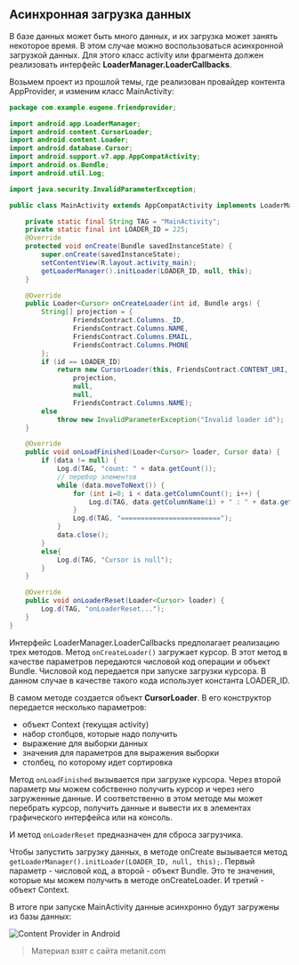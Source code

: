 ## Асинхронная загрузка данных

В базе данных может быть много данных, и их загрузка может занять некоторое время. В этом случае можно воспользоваться асинхронной загрузкой данных. Для этого класс activity или фрагмента должен реализовать интерфейс **LoaderManager.LoaderCallbacks<Cursor>**.

Возьмем проект из прошлой темы, где реализован провайдер контента AppProvider, и изменим класс MainActivity:

```java
package com.example.eugene.friendprovider;

import android.app.LoaderManager;
import android.content.CursorLoader;
import android.content.Loader;
import android.database.Cursor;
import android.support.v7.app.AppCompatActivity;
import android.os.Bundle;
import android.util.Log;

import java.security.InvalidParameterException;

public class MainActivity extends AppCompatActivity implements LoaderManager.LoaderCallbacks<Cursor> {

    private static final String TAG = "MainActivity";
    private static final int LOADER_ID = 225;
    @Override
    protected void onCreate(Bundle savedInstanceState) {
        super.onCreate(savedInstanceState);
        setContentView(R.layout.activity_main);
        getLoaderManager().initLoader(LOADER_ID, null, this);
    }

    @Override
    public Loader<Cursor> onCreateLoader(int id, Bundle args) {
        String[] projection = {
                FriendsContract.Columns._ID,
                FriendsContract.Columns.NAME,
                FriendsContract.Columns.EMAIL,
                FriendsContract.Columns.PHONE
        };
        if (id == LOADER_ID)
            return new CursorLoader(this, FriendsContract.CONTENT_URI,
                projection,
                null,
                null,
                FriendsContract.Columns.NAME);
        else
            throw new InvalidParameterException("Invalid loader id");
    }

    @Override
    public void onLoadFinished(Loader<Cursor> loader, Cursor data) {
        if (data != null) {
            Log.d(TAG, "count: " + data.getCount());
            // перебор элементов
            while (data.moveToNext()) {
                for (int i=0; i < data.getColumnCount(); i++) {
                    Log.d(TAG, data.getColumnName(i) + " : " + data.getString(i));
                }
                Log.d(TAG, "=========================");
            }
            data.close();
        }
        else{
            Log.d(TAG, "Cursor is null");
        }
    }

    @Override
    public void onLoaderReset(Loader<Cursor> loader) {
        Log.d(TAG, "onLoaderReset...");
    }
}
```

Интерфейс LoaderManager.LoaderCallbacks<Cursor> предполагает реализацию трех методов. Метод `onCreateLoader()` загружает курсор. В этот метод в качестве параметров передаются числовой код операции и объект Bundle. Числовой код передается при запуске загрузки курсора. В данном случае в качестве такого кода использует константа LOADER_ID.

В самом методе создается объект **CursorLoader**. В его конструктор передается несколько параметров:
- объект Context (текущая activity)
- набор столбцов, которые надо получить
- выражение для выборки данных
- значения для параметров для выражения выборки
- столбец, по которому идет сортировка

Метод `onLoadFinished` вызывается при загрузке курсора. Через второй параметр мы можем собственно получить курсор и через него загруженные данные. И соответственно в этом методе мы может перебрать курсор, получить данные и вывести их в элементах графического интерфейса или на консоль.

И метод `onLoaderReset` предназначен для сброса загрузчика.

Чтобы запустить загрузку данных, в методе onCreate вызывается метод `getLoaderManager().initLoader(LOADER_ID, null, this);`. Первый параметр - числовой код, а второй - объект Bundle. Это те значения, которые мы можем получить в методе onCreateLoader. И третий - объект Context.

В итоге при запуске MainActivity данные асинхронно будут загружены из базы данных:

![Content Provider in Android](https://metanit.com/java/android/pics/contentprovider1.png)


> Материал взят с сайта metanit.com